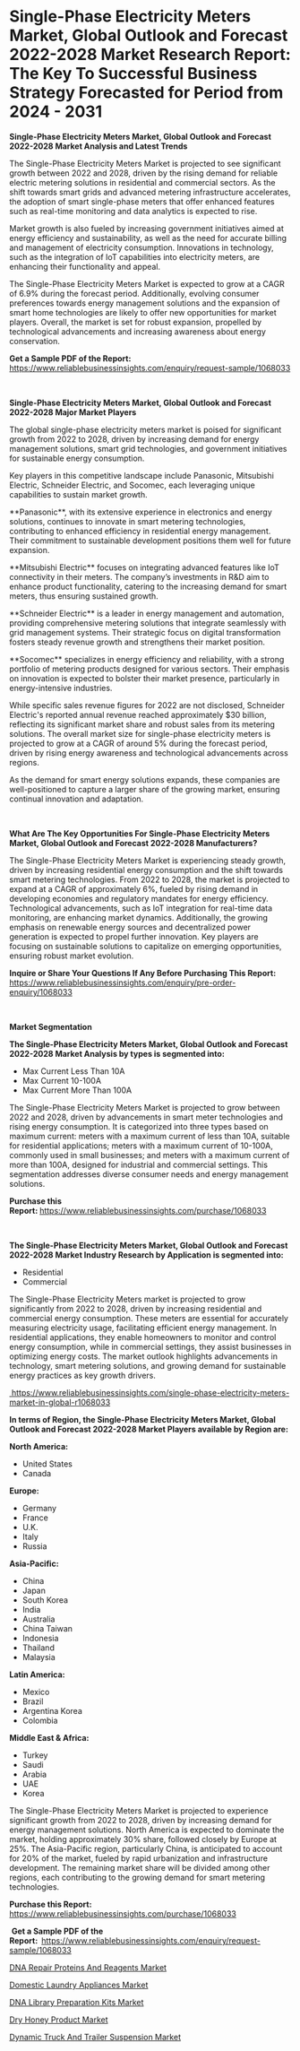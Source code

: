 <p><h1>Single-Phase Electricity Meters Market, Global Outlook and Forecast 2022-2028 Market Research Report: The Key To Successful Business Strategy Forecasted for Period from 2024 - 2031</h1></p><p><strong>Single-Phase Electricity Meters Market, Global Outlook and Forecast 2022-2028 Market Analysis and Latest Trends</strong></p>
<p><p>The Single-Phase Electricity Meters Market is projected to see significant growth between 2022 and 2028, driven by the rising demand for reliable electric metering solutions in residential and commercial sectors. As the shift towards smart grids and advanced metering infrastructure accelerates, the adoption of smart single-phase meters that offer enhanced features such as real-time monitoring and data analytics is expected to rise.</p><p>Market growth is also fueled by increasing government initiatives aimed at energy efficiency and sustainability, as well as the need for accurate billing and management of electricity consumption. Innovations in technology, such as the integration of IoT capabilities into electricity meters, are enhancing their functionality and appeal.</p><p>The Single-Phase Electricity Meters Market is expected to grow at a CAGR of 6.9% during the forecast period. Additionally, evolving consumer preferences towards energy management solutions and the expansion of smart home technologies are likely to offer new opportunities for market players. Overall, the market is set for robust expansion, propelled by technological advancements and increasing awareness about energy conservation.</p></p>
<p><strong>Get a Sample PDF of the Report:&nbsp;</strong> <a href="https://www.reliablebusinessinsights.com/enquiry/request-sample/1068033?utm_campaign=1498&utm_medium=2&utm_source=Github&utm_content=ia&utm_term=11102024&utm_id=single-phase-electricity-meters-market-global-outlook-and-forecast-2022-2028">https://www.reliablebusinessinsights.com/enquiry/request-sample/1068033</a></p>
<p>&nbsp;</p>
<p><strong>Single-Phase Electricity Meters Market, Global Outlook and Forecast 2022-2028 Major Market Players</strong></p>
<p><p>The global single-phase electricity meters market is poised for significant growth from 2022 to 2028, driven by increasing demand for energy management solutions, smart grid technologies, and government initiatives for sustainable energy consumption. </p><p>Key players in this competitive landscape include Panasonic, Mitsubishi Electric, Schneider Electric, and Socomec, each leveraging unique capabilities to sustain market growth. </p><p>**Panasonic**, with its extensive experience in electronics and energy solutions, continues to innovate in smart metering technologies, contributing to enhanced efficiency in residential energy management. Their commitment to sustainable development positions them well for future expansion.</p><p>**Mitsubishi Electric** focuses on integrating advanced features like IoT connectivity in their meters. The company’s investments in R&D aim to enhance product functionality, catering to the increasing demand for smart meters, thus ensuring sustained growth.</p><p>**Schneider Electric** is a leader in energy management and automation, providing comprehensive metering solutions that integrate seamlessly with grid management systems. Their strategic focus on digital transformation fosters steady revenue growth and strengthens their market position.</p><p>**Socomec** specializes in energy efficiency and reliability, with a strong portfolio of metering products designed for various sectors. Their emphasis on innovation is expected to bolster their market presence, particularly in energy-intensive industries.</p><p>While specific sales revenue figures for 2022 are not disclosed, Schneider Electric's reported annual revenue reached approximately $30 billion, reflecting its significant market share and robust sales from its metering solutions. The overall market size for single-phase electricity meters is projected to grow at a CAGR of around 5% during the forecast period, driven by rising energy awareness and technological advancements across regions. </p><p>As the demand for smart energy solutions expands, these companies are well-positioned to capture a larger share of the growing market, ensuring continual innovation and adaptation.</p></p>
<p>&nbsp;</p>
<p><strong>What Are The Key Opportunities For Single-Phase Electricity Meters Market, Global Outlook and Forecast 2022-2028 Manufacturers?</strong></p>
<p><p>The Single-Phase Electricity Meters Market is experiencing steady growth, driven by increasing residential energy consumption and the shift towards smart metering technologies. From 2022 to 2028, the market is projected to expand at a CAGR of approximately 6%, fueled by rising demand in developing economies and regulatory mandates for energy efficiency. Technological advancements, such as IoT integration for real-time data monitoring, are enhancing market dynamics. Additionally, the growing emphasis on renewable energy sources and decentralized power generation is expected to propel further innovation. Key players are focusing on sustainable solutions to capitalize on emerging opportunities, ensuring robust market evolution.</p></p>
<p><strong>Inquire or Share Your Questions If Any Before Purchasing This Report:</strong> <a href="https://www.reliablebusinessinsights.com/enquiry/pre-order-enquiry/1068033?utm_campaign=1498&utm_medium=2&utm_source=Github&utm_content=ia&utm_term=11102024&utm_id=single-phase-electricity-meters-market-global-outlook-and-forecast-2022-2028">https://www.reliablebusinessinsights.com/enquiry/pre-order-enquiry/1068033</a></p>
<p>&nbsp;</p>
<p><strong>Market Segmentation</strong></p>
<p><strong>The Single-Phase Electricity Meters Market, Global Outlook and Forecast 2022-2028 Market Analysis by types is segmented into:</strong></p>
<p><ul><li>Max Current Less Than 10A</li><li>Max Current 10-100A</li><li>Max Current More Than 100A</li></ul></p>
<p><p>The Single-Phase Electricity Meters Market is projected to grow between 2022 and 2028, driven by advancements in smart meter technologies and rising energy consumption. It is categorized into three types based on maximum current: meters with a maximum current of less than 10A, suitable for residential applications; meters with a maximum current of 10-100A, commonly used in small businesses; and meters with a maximum current of more than 100A, designed for industrial and commercial settings. This segmentation addresses diverse consumer needs and energy management solutions.</p></p>
<p><strong>Purchase this Report:&nbsp;</strong><a href="https://www.reliablebusinessinsights.com/purchase/1068033?utm_campaign=1498&utm_medium=2&utm_source=Github&utm_content=ia&utm_term=11102024&utm_id=single-phase-electricity-meters-market-global-outlook-and-forecast-2022-2028">https://www.reliablebusinessinsights.com/purchase/1068033</a></p>
<p>&nbsp;</p>
<p><strong>The Single-Phase Electricity Meters Market, Global Outlook and Forecast 2022-2028 Market Industry Research by Application is segmented into:</strong></p>
<p><ul><li>Residential</li><li>Commercial</li></ul></p>
<p><p>The Single-Phase Electricity Meters market is projected to grow significantly from 2022 to 2028, driven by increasing residential and commercial energy consumption. These meters are essential for accurately measuring electricity usage, facilitating efficient energy management. In residential applications, they enable homeowners to monitor and control energy consumption, while in commercial settings, they assist businesses in optimizing energy costs. The market outlook highlights advancements in technology, smart metering solutions, and growing demand for sustainable energy practices as key growth drivers.</p></p>
<p><a href="https://www.reliablebusinessinsights.com/single-phase-electricity-meters-market-in-global-r1068033?utm_campaign=1498&utm_medium=2&utm_source=Github&utm_content=ia&utm_term=11102024&utm_id=single-phase-electricity-meters-market-global-outlook-and-forecast-2022-2028">&nbsp;https://www.reliablebusinessinsights.com/single-phase-electricity-meters-market-in-global-r1068033</a></p>
<p><strong>In terms of Region, the Single-Phase Electricity Meters Market, Global Outlook and Forecast 2022-2028 Market Players available by Region are:</strong></p>
<p>
    <p> <strong> North America: </strong>
        <ul>
            <li>United States</li>
            <li>Canada</li>
        </ul>
        </p> 
    <p> <strong> Europe: </strong>
        <ul>
            <li>Germany</li>
            <li>France</li>
            <li>U.K.</li>
            <li>Italy</li>
            <li>Russia</li>
        </ul>
        </p> 
    <p> <strong> Asia-Pacific: </strong>
        <ul>
            <li>China</li>
            <li>Japan</li>
            <li>South Korea</li>
            <li>India</li>
            <li>Australia</li>
            <li>China Taiwan</li>
            <li>Indonesia</li>
            <li>Thailand</li>
            <li>Malaysia</li>
        </ul>
        </p> 
    <p> <strong> Latin America: </strong>
        <ul>
            <li>Mexico</li>
            <li>Brazil</li>
            <li>Argentina Korea</li>
            <li>Colombia</li>
        </ul>
        </p> 
    <p> <strong> Middle East & Africa: </strong>
        <ul>
            <li>Turkey</li>
            <li>Saudi</li>
            <li>Arabia</li>
            <li>UAE</li>
            <li>Korea</li>
        </ul>
    </p>
    </p>
<p><p>The Single-Phase Electricity Meters Market is projected to experience significant growth from 2022 to 2028, driven by increasing demand for energy management solutions. North America is expected to dominate the market, holding approximately 30% share, followed closely by Europe at 25%. The Asia-Pacific region, particularly China, is anticipated to account for 20% of the market, fueled by rapid urbanization and infrastructure development. The remaining market share will be divided among other regions, each contributing to the growing demand for smart metering technologies.</p></p>
<p><strong>Purchase this Report: </strong><a href="https://www.reliablebusinessinsights.com/purchase/1068033?utm_campaign=1498&utm_medium=2&utm_source=Github&utm_content=ia&utm_term=11102024&utm_id=single-phase-electricity-meters-market-global-outlook-and-forecast-2022-2028">https://www.reliablebusinessinsights.com/purchase/1068033</a></p>
<p>&nbsp;<strong>Get a Sample PDF of the Report:&nbsp;&nbsp;</strong><a href="https://www.reliablebusinessinsights.com/enquiry/request-sample/1068033?utm_campaign=1498&utm_medium=2&utm_source=Github&utm_content=ia&utm_term=11102024&utm_id=single-phase-electricity-meters-market-global-outlook-and-forecast-2022-2028">https://www.reliablebusinessinsights.com/enquiry/request-sample/1068033</a></p>
<p><strong></strong></p>
<p><p><a href="https://www.linkedin.com/pulse/dna-repair-proteins-reagents-market-pulse-14-expansion-ytrre?utm_campaign=1498&utm_medium=2&utm_source=Github&utm_content=ia&utm_term=11102024&utm_id=single-phase-electricity-meters-market-global-outlook-and-forecast-2022-2028">DNA Repair Proteins And Reagents Market</a></p><p><a href="https://www.linkedin.com/pulse/future-domestic-laundry-appliances-market-global-forecast-gf7be?utm_campaign=1498&utm_medium=2&utm_source=Github&utm_content=ia&utm_term=11102024&utm_id=single-phase-electricity-meters-market-global-outlook-and-forecast-2022-2028">Domestic Laundry Appliances Market</a></p><p><a href="https://www.linkedin.com/pulse/unlocking-growth-potential-market-strategic-analysis-dna-ul8gc?utm_campaign=1498&utm_medium=2&utm_source=Github&utm_content=ia&utm_term=11102024&utm_id=single-phase-electricity-meters-market-global-outlook-and-forecast-2022-2028">DNA Library Preparation Kits Market</a></p><p><a href="https://www.linkedin.com/pulse/how-dry-honey-product-market-evolved-key-trends-regional-fwtmc?utm_campaign=1498&utm_medium=2&utm_source=Github&utm_content=ia&utm_term=11102024&utm_id=single-phase-electricity-meters-market-global-outlook-and-forecast-2022-2028">Dry Honey Product Market</a></p><p><a href="https://www.linkedin.com/pulse/dynamic-truck-trailer-suspension-market-forecasts-trends-koytc?utm_campaign=1498&utm_medium=2&utm_source=Github&utm_content=ia&utm_term=11102024&utm_id=single-phase-electricity-meters-market-global-outlook-and-forecast-2022-2028">Dynamic Truck And Trailer Suspension Market</a></p></p>